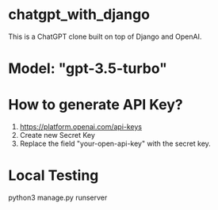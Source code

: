 # chatgpt_with_django
This is a ChatGPT clone built on top of Django and OpenAI.

# Model: "gpt-3.5-turbo"

# How to generate API Key?
1. https://platform.openai.com/api-keys
2. Create new Secret Key
3. Replace the field "your-open-api-key" with the secret key.

# Local Testing
python3 manage.py runserver
